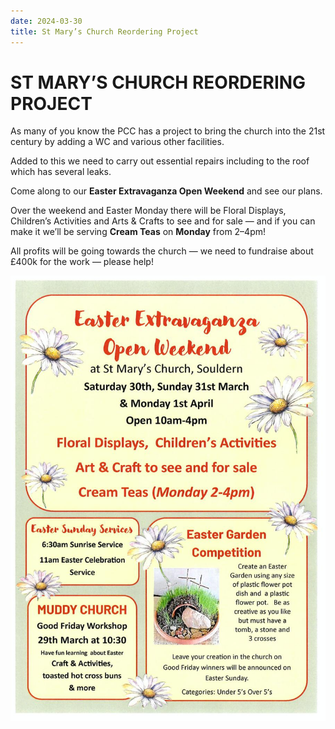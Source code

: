 ```yaml
---
date: 2024-03-30
title: St Mary’s Church Reordering Project
---
```


# ST MARY’S CHURCH REORDERING PROJECT

As many of you know the PCC has a project to bring the church into the 21st century by adding a WC and various other facilities.

Added to this we need to carry out essential repairs including to the roof which has several leaks.

Come along to our **Easter Extravaganza Open Weekend** and see our plans.

Over the weekend and Easter Monday there will be
Floral Displays, Children’s Activities and Arts & Crafts to see and for sale —  and if you can make it we’ll be serving
**Cream Teas** on **Monday** from 2–4pm!

All profits will be going towards the church — we need to fundraise about £400k for the work — please help!

![poster](easter-2024.jpg)
